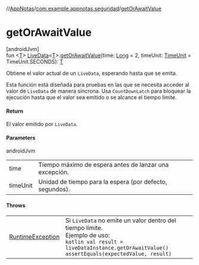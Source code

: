 //[AppNotas](../../index.md)/[com.example.appnotas.seguridad](index.md)/[getOrAwaitValue](get-or-await-value.md)

# getOrAwaitValue

[androidJvm]\
fun &lt;[T](get-or-await-value.md)&gt; [LiveData](https://developer.android.com/reference/kotlin/androidx/lifecycle/LiveData.html)&lt;[T](get-or-await-value.md)&gt;.[getOrAwaitValue](get-or-await-value.md)(time: [Long](https://kotlinlang.org/api/latest/jvm/stdlib/kotlin-stdlib/kotlin/-long/index.html) = 2, timeUnit: [TimeUnit](https://developer.android.com/reference/kotlin/java/util/concurrent/TimeUnit.html) = TimeUnit.SECONDS): [T](get-or-await-value.md)

Obtiene el valor actual de un `LiveData`, esperando hasta que se emita.

Esta función está diseñada para pruebas en las que se necesita acceder al valor de `LiveData` de manera síncrona. Usa `CountDownLatch` para bloquear la ejecución hasta que el valor sea emitido o se alcance el tiempo límite.

#### Return

El valor emitido por `LiveData`.

#### Parameters

androidJvm

| | |
|---|---|
| time | Tiempo máximo de espera antes de lanzar una excepción. |
| timeUnit | Unidad de tiempo para la espera (por defecto, segundos). |

#### Throws

| | |
|---|---|
| [RuntimeException](https://developer.android.com/reference/kotlin/java/lang/RuntimeException.html) | Si `LiveData` no emite un valor dentro del tiempo límite.<br> Ejemplo de uso:<br>```kotlin val result = liveDataInstance.getOrAwaitValue() assertEquals(expectedValue, result) ``` |
